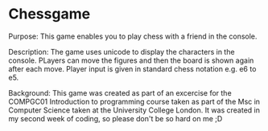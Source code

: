 # Chessgame

Purpose:
This game enables you to play chess with a friend in the console.

Description:
The game uses unicode to display the characters in the console. PLayers can move the figures 
and then the board is shown again after each move. Player input is given in standard chess notation
e.g. e6 to e5.

Background:
This game was created as part of an excercise for the COMPGC01 Introduction to programming course taken as part of the Msc in Computer Science taken at the University College London. It was created in my second week of coding, so please don't be so hard on me ;D

